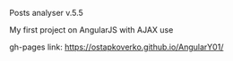 Posts analyser v.5.5

My first project on AngularJS with AJAX use



gh-pages link: https://ostapkoverko.github.io/AngularY01/
